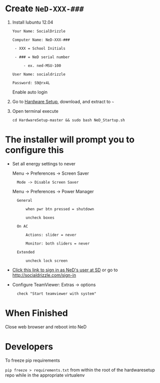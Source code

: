 # Create `NeD-XXX-###`

1. Install lubuntu 12.04

	`Your Name: SocialDrizzle`

	`Computer Name: NeD-XXX-###`
		
		- XXX = School Initials
	
		- ### = NeD serial number
		
			- ex. ned-MSU-100
	
	`User Name: socialdrizzle `
	
	`Password: S9@rx4L`

	Enable auto login
	
2. Go to [Hardware Setup](https://github.com/NestedData/HardwareSetup), download, and extract to `~`

	
3. Open terminal execute 

	`cd HardwareSetup-master && sudo bash NeD_Startup.sh`
	
# The installer will prompt you to configure this
	
* Set all energy settings to never

	Menu -> Preferences -> Screen Saver
	
		Mode -> Disable Screen Saver
		
	Menu -> Preferences -> Power Manager
	
		General
		
			when pwr btn pressed = shutdown
			
			uncheck boxes
			
		On AC
		
			Actions: slider = never
			
			Monitor: both sliders = never
			
		Extended
		
			uncheck lock screen

* [Click this link to sign in as NeD's user at SD](http://socialdrizzle.com/sign-in) or go to  http://socialdrizzle.com/sign-in

* Configure TeamViewer:	
	Extras -> options
	
		check "Start teamviewer with system"
	
	
# When Finished

Close web browser and reboot into NeD


# Developers

To freeze pip requirements

`pip freeze > requirements.txt` from within the root of the hardwaresetup repo while in the appropriate virtualenv

